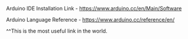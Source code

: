 Arduino IDE Installation Link - https://www.arduino.cc/en/Main/Software

Arduino Language Reference - https://www.arduino.cc/reference/en/

^^This is the most useful link in the world.
